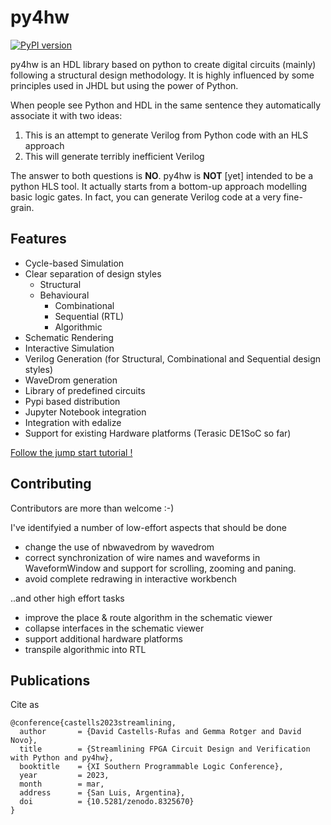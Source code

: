 # py4hw

[![PyPI version](https://badge.fury.io/py/py4hw.svg)](https://badge.fury.io/py/py4hw)

py4hw is an HDL library based on python to create digital circuits (mainly) following a structural design methodology. 
It is highly influenced by some principles used in JHDL but using the power of Python.

When people see Python and HDL in the same sentence they automatically associate it with two ideas:

1. This is an attempt to generate Verilog from Python code with an HLS approach
2. This will generate terribly inefficient Verilog

The answer to both questions is **NO**.
py4hw is **NOT** [yet] intended to be a python HLS tool. It actually starts from a bottom-up approach modelling basic logic gates.
In fact, you can generate Verilog code at a very fine-grain.
 
## Features ##

- Cycle-based Simulation
- Clear separation of design styles 
   - Structural
   - Behavioural
      - Combinational
      - Sequential (RTL)
      - Algorithmic
- Schematic Rendering
- Interactive Simulation
- Verilog Generation (for Structural, Combinational and Sequential design styles)
- WaveDrom generation
- Library of predefined circuits
- Pypi based distribution
- Jupyter Notebook integration
- Integration with edalize
- Support for existing Hardware platforms (Terasic DE1SoC so far)


[Follow the jump start tutorial !](tutorial/README.md)


## Contributing ##

Contributors are more than welcome :-)

I've identifyied a number of low-effort aspects that should be done

- change the use of nbwavedrom by wavedrom
- correct synchronization of wire names and waveforms in WaveformWindow and support for scrolling, zooming and paning.
- avoid complete redrawing in interactive workbench

..and other high effort tasks

- improve the place & route algorithm in the schematic viewer
- collapse interfaces in the schematic viewer
- support additional hardware platforms 
- transpile algorithmic into RTL

## Publications ##

Cite as
```
@conference{castells2023streamlining,
  author       = {David Castells-Rufas and Gemma Rotger and David Novo},
  title        = {Streamlining FPGA Circuit Design and Verification with Python and py4hw},
  booktitle    = {XI Southern Programmable Logic Conference},
  year         = 2023,
  month        = mar,
  address      = {San Luis, Argentina},
  doi          = {10.5281/zenodo.8325670}
}
```
